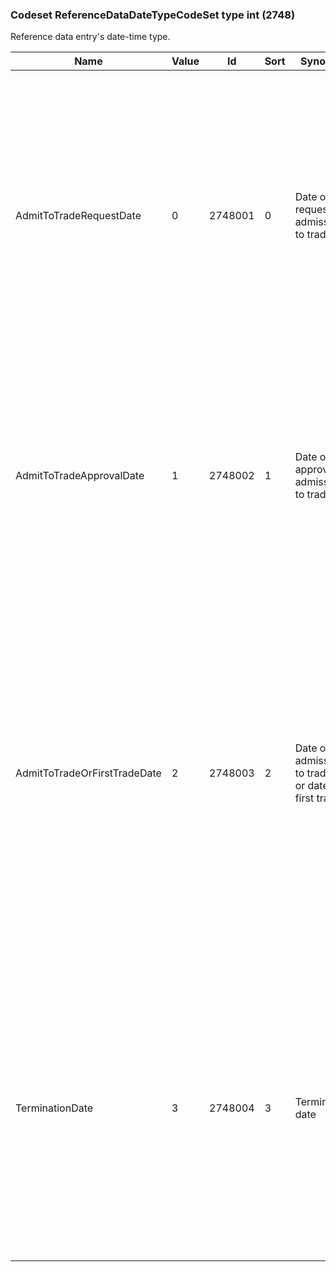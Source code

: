 ### Codeset ReferenceDataDateTypeCodeSet type int (2748)

Reference data entry's date-time type.

| Name                         | Value | Id      | Sort | Synopsis                                            | Elaboration                                                                                                                               |
|------------------------------|-------|---------|------|-----------------------------------------------------|-------------------------------------------------------------------------------------------------------------------------------|
| AdmitToTradeRequestDate      | 0     | 2748001 | 0    | Date of request for admission to trading            | In the context of MiFID II ESMA RTS 23 this is defined as "Date and time the issuer has approved admission to trading or trading in its financial instruments on a trading venue." (Reference: Annex I Table 3 Field 9)                                                                  |
| AdmitToTradeApprovalDate     | 1     | 2748002 | 1    | Date of approval of admission to trading            | In the context of MiFID II ESMA RTS 23 this is defined as "Date and time of the request for admission to trading on the trading venue." (Reference: Annex I Table 3 Field 10)                                                                                                            |
| AdmitToTradeOrFirstTradeDate | 2     | 2748003 | 2    | Date of admission to trading or date of first trade | In the context of MiFID II ESMA RTS 23 this is defined as "Date and time of the admission to trading on the trading venue or the date and time when the instrument was first traded or an order or quote was first received by the trading venue." (Reference: Annex I Table 3 Field 11) |
| TerminationDate              | 3     | 2748004 | 3    | Termination date                                    | In the context of MiFID II ESMA RTS 23 this is defined as "Where available, the date and time when the financial instrument ceases to be traded or to be admitted to trading on the trading venue." (Reference: Annex I Table 3 Field 12)                                                |

